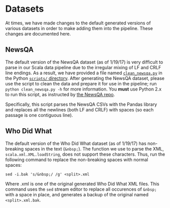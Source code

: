 # Datasets

At times, we have made changes to the default generated versions of various
datasets in order to make adding them into the pipeline. These changes are
documented here.

## NewsQA 

The default version of the NewsQA dataset (as of 1/19/17) is very difficult to
parse in our Scala data pipeline due to the irregular mixing of LF and CRLF line
endings. As a result, we have provided a file named
[`clean_newsqa.py`](../../../../../../../src/main/python/scripts/clean_newsqa.py)
in the Python
[`scripts/` directory](../../../../../../../src/main/python/scripts).
After generating the NewsQA dataset, please use the script to clean the data and
prepare it for use in the pipeline; run `python clean_newsqa.py -h` for more
information. You **must** use Python 2.x to run this script, as instructed by
[the NewsQA repo](https://github.com/Maluuba/newsqa#requirements).

Specifically, this script parses the NewsQA CSVs with the Pandas library and
replaces all the newlines (both LF and CRLF) with spaces (so each passage is one
contiguous line).

## Who Did What

The default version of the Who Did What dataset (as of 1/19/17) has non-breaking
spaces in the text (`&nbsp;`). The function we use to parse the XML,
`scala.xml.XML.loadString`, does not support these characters. Thus, run the
following command to replace the non-breaking spaces with normal spaces:

```
sed -i.bak 's/&nbsp;/ /g' <split>.xml
```

Where <split>.xml is one of the original generated Who Did What XML files. This
command uses the `sed` stream editor to replace all occurences of `&nbsp;` with
a space in place, and generates a backup of the original named
`<split>.xml.bak`.
